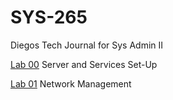 # SYS-265
Diegos Tech Journal for Sys Admin II

[Lab 00](https://github.com/dpzrz/SYS-265/blob/main/lab00.md) Server and Services Set-Up

[Lab 01](https://github.com/dpzrz/SYS-265/blob/main/lab01.md) Network Management

